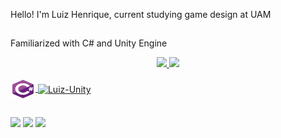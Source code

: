 
Hello! I'm Luiz Henrique, current studying game design at UAM 
##
Familiarized with C# and Unity Engine

<div align="center">
  <a href="https://github.com/LuizH71">
  <img height="180em" src="https://github-readme-stats.vercel.app/api?username=LuizH71&show_icons=true&theme=slateorange&include_all_commits=true&count_private=true"/>
  <img height="70em" src="https://github-readme-stats.vercel.app/api/top-langs/?username=LuizH71&layout=compact&langs_count=7&theme=slateorange"/>
</div>
<div style="display: inline_block"><br>
  <img align="center" alt="Luiz-Csharp" height="30" width="40" src="https://raw.githubusercontent.com/devicons/devicon/master/icons/csharp/csharp-original.svg">
  <img align="center" alt="Luiz-Unity" height="40" width="40" src="https://img.icons8.com/color/48/000000/unity.png">

</div>
  
  ##
  
  <div>
 <a href="https://itch.io/dashboard" target="_blank"><img src="https://img.shields.io/badge/Itch.io-FA5C5C?style=for-the-badge&logo=itchdotio&logoColor=white" target="_blank"></a> 
  <a href = "luizhenriquegm71@gmail.com"><img src="https://img.shields.io/badge/-Gmail-%23333?style=for-the-badge&logo=gmail&logoColor=white" target="_blank"></a>
  <a href="https://www.linkedin.com/in/luiz-henrique-969106211/" target="_blank"><img src="https://img.shields.io/badge/-LinkedIn-%230077B5?style=for-the-badge&logo=linkedin&logoColor=white" target="_blank"></a>

    
  <div>
